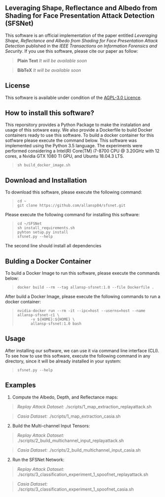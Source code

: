 ## Leveraging Shape, Reflectance and Albedo from Shading for Face Presentation Attack Detection (SFSNet)

This software is an official implementation of the paper entitled *Leveraging Shape, Reflectance and Albedo from Shading for Face Presentation Attack Detection* published in the *IEEE Transactions on Information Forensics and Security*. If you use this software, please cite our paper as follow:

> **Plain Text**
> *It will be available soon*

> **BibTeX**
> *It will be available soon*


## License

This software is available under condition of the [AGPL-3.0 Licence](https://github.com/allansp84/sfsnet/blob/master/LICENSE).


## How to install this software?

This reporsitory provides a Python Package to make the instalation and usage of this sotware easy. We also provide a Dockerfile to build Docker containers ready to use this software. To build a docker container for this sotfware please execute the command below. This software was implemented using the Python 3.5 language. The experiments were performed considering a Intel(R) Core(TM) i7-8700 CPU @ 3.20GHz with 12 cores, a Nvidia GTX 1080 TI GPU, and Ubuntu 18.04.3 LTS.
>
>     sh build_docker_image.sh
>      

## Download and Installation

To download this software, please execute the following command:

>     cd ~
>     git clone https://github.com/allansp84/sfsnet.git

Please execute the following command for installing this software:

>     cd ~/SFSNet
>     sh install_requirements.sh
>     pyhton setup.py install
>     sfsnet.py --help

The second line should install all dependencies


## Bulding a Docker Container

To build a Docker Image to run this software, please execute the commands below:

>     docker build --rm --tag allansp-sfsnet:1.0 --file Dockerfile .

After build a Docker Image, please execute the following commands to run a docker container:

>     nvidia-docker run --rm -it --ipc=host --userns=host --name allansp-sfsnet-c1 \
>           -v ${HOME}:${HOME} \
>           allansp-sfsnet:1.0 bash



## Usage

After installing our software, we can use it via command line interface (CLI). To see how to use this software, execute the following command in any directory, since it will be already installed in your system:

>     sfsnet.py --help


## Examples
1. Compute the Albedo, Depth, and Reflectance maps:

> *Replay Attack Dataset:*
> ./scripts/1_map_extraction_replayattack.sh

> *Casia Dataset:*
> ./scripts/1_map_extraction_casia.sh


2. Build the Multi-channel Input Tensors:

> *Replay Attack Dataset:*
> ./scripts/2_build_multichannel_input_replayattack.sh

> *Casia Dataset:*
> ./scripts/2_build_multichannel_input_casia.sh

2. Run the SFSNet Network:

> *Replay Attack Dataset:*
> ./scripts/3_classification_experiment_1_spoofnet_replayattack.sh

> *Casia Dataset:*
> ./scripts/3_classification_experiment_1_spoofnet_casia.sh
